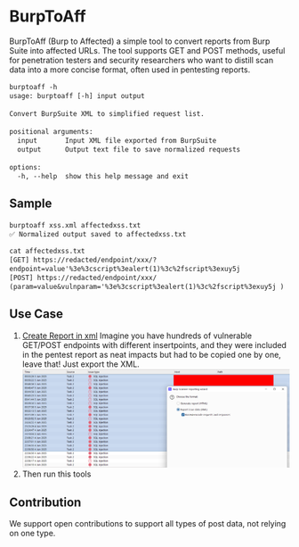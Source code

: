 # BurpToAff
BurpToAff (Burp to Affected) a simple tool to convert reports from Burp Suite into affected URLs. The tool supports GET and POST methods, useful for penetration testers and security researchers who want to distill scan data into a more concise format, often used in pentesting reports.

```
burptoaff -h
usage: burptoaff [-h] input output

Convert BurpSuite XML to simplified request list.

positional arguments:
  input       Input XML file exported from BurpSuite
  output      Output text file to save normalized requests

options:
  -h, --help  show this help message and exit
```


## Sample 
```
burptoaff xss.xml affectedxss.txt
✅ Normalized output saved to affectedxss.txt
```
```
cat affectedxss.txt
[GET] https://redacted/endpoint/xxx/?endpoint=value'%3e%3cscript%3ealert(1)%3c%2fscript%3exuy5j 
[POST] https://redacted/endpoint/xxx/ (param=value&vulnparam='%3e%3cscript%3ealert(1)%3c%2fscript%3exuy5j )
```

## Use Case
1. [Create Report in xml](https://portswigger.net/burp/documentation/desktop/running-scans/reporting/report-settings) 
Imagine you have hundreds of vulnerable GET/POST endpoints with different insertpoints, and they were included in the pentest report as neat impacts but had to be copied one by one, leave that! Just export the XML.
![How to export](export.png)
2. Then run this tools


## Contribution
We support open contributions to support all types of post data, not relying on one type.